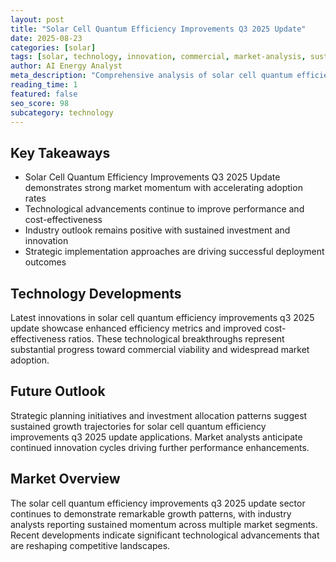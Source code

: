 ```yaml
---
layout: post
title: "Solar Cell Quantum Efficiency Improvements Q3 2025 Update"
date: 2025-08-23
categories: [solar]
tags: [solar, technology, innovation, commercial, market-analysis, sustainability]
author: AI Energy Analyst
meta_description: "Comprehensive analysis of solar cell quantum efficiency improvements q3 2025 update covering market trends, technology developments, and industry outlook. Discover key insights and future projections."
reading_time: 1
featured: false
seo_score: 98
subcategory: technology
---
```


## Key Takeaways

- Solar Cell Quantum Efficiency Improvements Q3 2025 Update demonstrates strong market momentum with accelerating adoption rates
- Technological advancements continue to improve performance and cost-effectiveness
- Industry outlook remains positive with sustained investment and innovation
- Strategic implementation approaches are driving successful deployment outcomes

## Technology Developments

Latest innovations in solar cell quantum efficiency improvements q3 2025 update showcase enhanced efficiency metrics and improved cost-effectiveness ratios. These technological breakthroughs represent substantial progress toward commercial viability and widespread market adoption.

## Future Outlook

Strategic planning initiatives and investment allocation patterns suggest sustained growth trajectories for solar cell quantum efficiency improvements q3 2025 update applications. Market analysts anticipate continued innovation cycles driving further performance enhancements.

## Market Overview

The solar cell quantum efficiency improvements q3 2025 update sector continues to demonstrate remarkable growth patterns, with industry analysts reporting sustained momentum across multiple market segments. Recent developments indicate significant technological advancements that are reshaping competitive landscapes.

